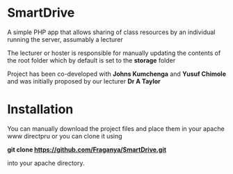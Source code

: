 # SmartDrive
A simple PHP app that allows sharing of class resources by an individual running the server, assumably a lecturer

The lecturer or hoster is responsible for manually updating the contents of the root folder which by default is set to the **storage** folder

Project has been co-developed with **Johns Kumchenga** and **Yusuf Chimole** and 
was initially proposed by our lecturer  **Dr A Taylor**

# Installation
You can manually download the project files and place them in your apache www directpru or you can clone it using 

**git clone https://github.com/Fraganya/SmartDrive.git**

into your apache directory.




